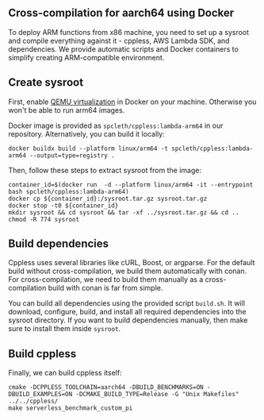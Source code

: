 
## Cross-compilation for aarch64 using Docker

To deploy ARM functions from x86 machine, you need to set up a sysroot
and compile everything against it - cppless, AWS Lambda SDK, and dependencies.
We provide automatic scripts and Docker containers to simplify creating ARM-compatible environment.

## Create sysroot

First, enable [QEMU virtualization](https://docs.docker.com/build/building/multi-platform/) in Docker on your machine.
Otherwise you won't be able to run arm64 images.

Docker image is provided as `spcleth/cppless:lambda-arm64` in our repository. Alternatively, you can build it locally:

```
docker buildx build --platform linux/arm64 -t spcleth/cppless:lambda-arm64 --output=type=registry .
```

Then, follow these steps to extract sysroot from the image:

```
container_id=$(docker run  -d --platform linux/arm64 -it --entrypoint bash spcleth/cppless:lambda-arm64)
docker cp ${container_id}:/sysroot.tar.gz sysroot.tar.gz
docker stop -t0 ${container_id}
mkdir sysroot && cd sysroot && tar -xf ../sysroot.tar.gz && cd ..
chmod -R 774 sysroot
```

## Build dependencies

Cppless uses several libraries like cURL, Boost, or argparse. For the default build without cross-compilation,
we build them automatically with conan. For cross-compilation, we need to build them manually as a cross-compilation 
build with conan is far from simple.

You can build all dependencies using the provided script `build.sh`. It will download, configure, build, and install
all required dependencies into the sysroot directory.
If you want to build dependencies manually, then make sure to install them inside `sysroot`.

## Build cppless

Finally, we can build cppless itself:

```
cmake -DCPPLESS_TOOLCHAIN=aarch64 -DBUILD_BENCHMARKS=ON -DBUILD_EXAMPLES=ON -DCMAKE_BUILD_TYPE=Release -G "Unix Makefiles" ../../cppless/
make serverless_benchmark_custom_pi
```
